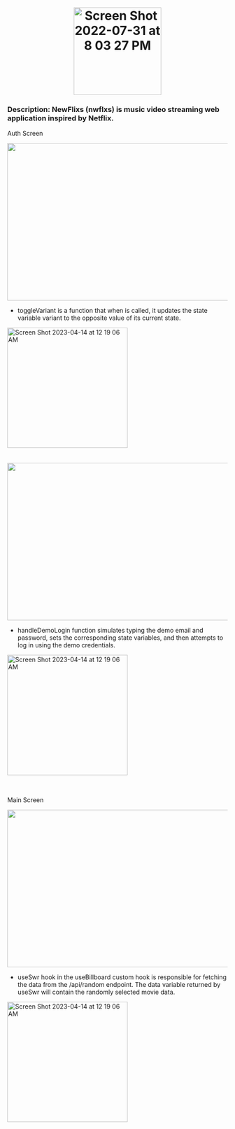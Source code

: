 <h1 align="center">
<img width="200" alt="Screen Shot 2022-07-31 at 8 03 27 PM" src="https://github.com/MichaelNgCen/nwflxs/assets/38708266/b299039e-d1c1-4941-b359-977e7737684f">
</h1>

### Description: NewFlixs (nwflxs) is music video streaming web application inspired by Netflix.

Auth Screen 

<img src="https://github.com/MichaelNgCen/nwflxs/assets/38708266/fe79ab45-6c25-450b-a7b1-5fa3dac51fae" width="640" height="360"/>

- toggleVariant is a function that when is called, it updates the state variable variant to the opposite value of its current state.

<img width="275" alt="Screen Shot 2023-04-14 at 12 19 06 AM" src="https://github.com/MichaelNgCen/nwflxs/assets/38708266/9831e160-ae99-4d31-8063-30d43bade32c">

<br />
<br />
<br />

<img src="https://github.com/MichaelNgCen/nwflxs/assets/38708266/4f0dfd8f-2cbc-4b62-b8ae-fa918c26a49f" width="640" height="360"/>

- handleDemoLogin function simulates typing the demo email and password, sets the corresponding state variables, and then attempts to log in using the demo credentials.

<img width="275" alt="Screen Shot 2023-04-14 at 12 19 06 AM" src="https://github.com/MichaelNgCen/nwflxs/assets/38708266/2fcad5e7-8929-41cd-a9ee-9ed974abe7a1">

<br />
<br />
<br />

Main Screen 

<img src="https://github.com/MichaelNgCen/nwflxs/assets/38708266/5842d3d2-6a8b-4dcf-8517-96e234bcee66" width="640" height="360"/>

- useSwr hook in the useBillboard custom hook is responsible for fetching the data from the /api/random endpoint. The data variable returned by useSwr will contain the randomly selected movie data.

<img width="275" alt="Screen Shot 2023-04-14 at 12 19 06 AM" src="https://github.com/MichaelNgCen/nwflxs/assets/38708266/fef2da23-3843-4528-b1b3-a550d82ca7b6">

